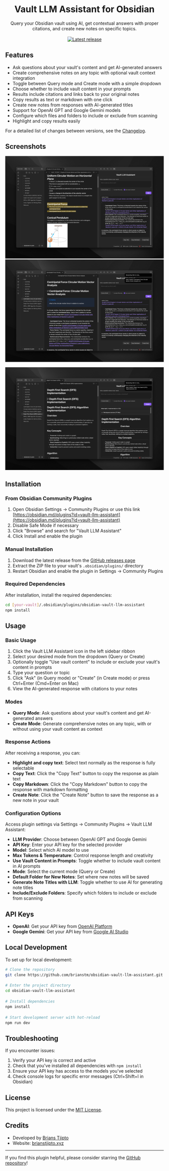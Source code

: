 # <div align="center">Vault LLM Assistant for Obsidian</div>

<div align="center">
Query your Obsidian vault using AI, get contextual answers with proper citations, and create new notes on specific topics.
</div>

<br />

<div align="center">
  <a href="https://github.com/brianstm/obsidian-vault-llm-assistant/releases">
    <img src="https://img.shields.io/github/v/release/brianstm/obsidian-vault-llm-assistant?style=for-the-badge&sort=semver&label=LATEST&color=6874e8" alt="Latest release" />
  </a>
</div>

## Features

-   Ask questions about your vault's content and get AI-generated answers
-   Create comprehensive notes on any topic with optional vault context integration
-   Toggle between Query mode and Create mode with a simple dropdown
-   Choose whether to include vault content in your prompts
-   Results include citations and links back to your original notes
-   Copy results as text or markdown with one click
-   Create new notes from responses with AI-generated titles
-   Support for OpenAI GPT and Google Gemini models
-   Configure which files and folders to include or exclude from scanning
-   Highlight and copy results easily

For a detailed list of changes between versions, see the [Changelog](CHANGELOG.md).

## Screenshots

![Query interface](images/ask_1.png)
![Generated notes view](images/generated_notes.png)

![Create interface](images/create_1.png)

## Installation

### From Obsidian Community Plugins

1. Open Obsidian Settings → Community Plugins or use this link [https://obsidian.md/plugins?id=vault-llm-assistant](https://obsidian.md/plugins?id=vault-llm-assistant)
2. Disable Safe Mode if necessary
3. Click "Browse" and search for "Vault LLM Assistant"
4. Click Install and enable the plugin

### Manual Installation

1. Download the latest release from the [GitHub releases page](https://github.com/brianstm/obsidian-vault-llm-assistant/releases/)
2. Extract the ZIP file to your vault's `.obsidian/plugins/` directory
3. Restart Obsidian and enable the plugin in Settings → Community Plugins

### Required Dependencies

After installation, install the required dependencies:

```bash
cd [your-vault]/.obsidian/plugins/obsidian-vault-llm-assistant
npm install
```

## Usage

### Basic Usage

1. Click the Vault LLM Assistant icon in the left sidebar ribbon
2. Select your desired mode from the dropdown (Query or Create)
3. Optionally toggle "Use vault content" to include or exclude your vault's content in prompts
4. Type your question or topic
5. Click "Ask" (in Query mode) or "Create" (in Create mode) or press Ctrl+Enter (Cmd+Enter on Mac)
6. View the AI-generated response with citations to your notes

### Modes

-   **Query Mode**: Ask questions about your vault's content and get AI-generated answers
-   **Create Mode**: Generate comprehensive notes on any topic, with or without using your vault content as context

### Response Actions

After receiving a response, you can:

-   **Highlight and copy text**: Select text normally as the response is fully selectable
-   **Copy Text**: Click the "Copy Text" button to copy the response as plain text
-   **Copy Markdown**: Click the "Copy Markdown" button to copy the response with markdown formatting
-   **Create Note**: Click the "Create Note" button to save the response as a new note in your vault

### Configuration Options

Access plugin settings via Settings → Community Plugins → Vault LLM Assistant:

-   **LLM Provider**: Choose between OpenAI GPT and Google Gemini
-   **API Key**: Enter your API key for the selected provider
-   **Model**: Select which AI model to use
-   **Max Tokens & Temperature**: Control response length and creativity
-   **Use Vault Content in Prompts**: Toggle whether to include vault content in AI prompts
-   **Mode**: Select the current mode (Query or Create)
-   **Default Folder for New Notes**: Set where new notes will be saved
-   **Generate Note Titles with LLM**: Toggle whether to use AI for generating note titles
-   **Include/Exclude Folders**: Specify which folders to include or exclude from scanning

## API Keys

-   **OpenAI**: Get your API key from [OpenAI Platform](https://platform.openai.com/api-keys)
-   **Google Gemini**: Get your API key from [Google AI Studio](https://aistudio.google.com/app/prompts/new_chat)

## Local Development

To set up for local development:

```bash
# Clone the repository
git clone https://github.com/brianstm/obsidian-vault-llm-assistant.git

# Enter the project directory
cd obsidian-vault-llm-assistant

# Install dependencies
npm install

# Start development server with hot-reload
npm run dev
```

## Troubleshooting

If you encounter issues:

1. Verify your API key is correct and active
2. Check that you've installed all dependencies with `npm install`
3. Ensure your API key has access to the models you've selected
4. Check console logs for specific error messages (Ctrl+Shift+I in Obsidian)

## License

This project is licensed under the [MIT License](LICENSE).

## Credits

-   Developed by [Brians Tjipto](https://github.com/brianstm)
-   Website: [brianstjipto.xyz](https://www.brianstjipto.xyz/)

---

If you find this plugin helpful, please consider starring the [GitHub repository](https://github.com/brianstm/obsidian-vault-llm-assistant)!
